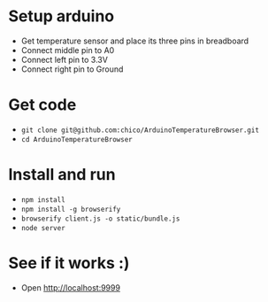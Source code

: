 
# Setup arduino

* Get temperature sensor and place its three pins in breadboard
* Connect middle pin to A0
* Connect left pin to 3.3V
* Connect right pin to Ground

# Get code

* ```git clone git@github.com:chico/ArduinoTemperatureBrowser.git```
* ```cd ArduinoTemperatureBrowser```

# Install and run

* ```npm install```
* ```npm install -g browserify```
* ```browserify client.js -o static/bundle.js```
* ```node server```

# See if it works :)

* Open [http://localhost:9999](http://localhost:9999)
